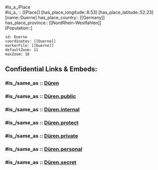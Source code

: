 ﻿---
confidential: public
isDeleted: false
location:
- 52.23
- 8.53
mapmarker: city
mapzoom:
- 7
- 12
SpocWebEntityId: 29938
tags:
- geo/City
type: City
---

#is_a_/Place  
#is_a_ :: [[Place]] 
[has_place_longitude::8.53] 
[has_place_latitude::52.23] 
[name::Duerne] 
has_place_country:: [[Germany]]  
has_place_province:: [[NordRhein-Westfahlen]]  
[Population::] 



```leaflet
id: Duerne
coordinates: [[Duerne]] 
markerFile: [[Duerne]] 
defaultZoom: 11 
maxZoom: 18
```


## Confidential Links & Embeds: 

### #is_/same_as :: [Düren](/_Standards/Earth/Continent/Europe/Europe~Central/Germany/Germany~West/Nordrhein-Westfalen/counties~NW/Herford/cities~Herford/Rödinghausen/Düren.md) 

### #is_/same_as :: [Düren.public](/_public/Earth/Continent/Europe/Europe~Central/Germany/Germany~West/Nordrhein-Westfalen/counties~NW/Herford/cities~Herford/Rödinghausen/Düren.public.md) 

### #is_/same_as :: [Düren.internal](/_internal/Earth/Continent/Europe/Europe~Central/Germany/Germany~West/Nordrhein-Westfalen/counties~NW/Herford/cities~Herford/Rödinghausen/Düren.internal.md) 

### #is_/same_as :: [Düren.protect](/_protect/Earth/Continent/Europe/Europe~Central/Germany/Germany~West/Nordrhein-Westfalen/counties~NW/Herford/cities~Herford/Rödinghausen/Düren.protect.md) 

### #is_/same_as :: [Düren.private](/_private/Earth/Continent/Europe/Europe~Central/Germany/Germany~West/Nordrhein-Westfalen/counties~NW/Herford/cities~Herford/Rödinghausen/Düren.private.md) 

### #is_/same_as :: [Düren.personal](/_personal/Earth/Continent/Europe/Europe~Central/Germany/Germany~West/Nordrhein-Westfalen/counties~NW/Herford/cities~Herford/Rödinghausen/Düren.personal.md) 

### #is_/same_as :: [Düren.secret](/_secret/Earth/Continent/Europe/Europe~Central/Germany/Germany~West/Nordrhein-Westfalen/counties~NW/Herford/cities~Herford/Rödinghausen/Düren.secret.md)

